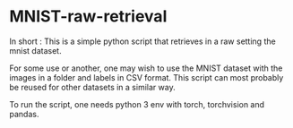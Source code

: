 # MNIST-raw-retrieval
In short : This is a simple python script that retrieves in a raw setting the mnist dataset.

For some use or another, one may wish to use the MNIST dataset with the images in a folder and labels in CSV format. This script can most probably be reused for other datasets in a similar way.

To run the script, one needs python 3 env with torch, torchvision and pandas.
